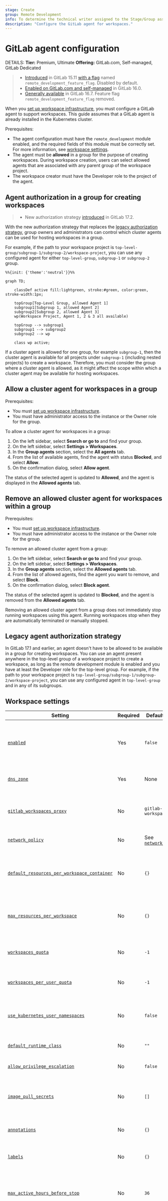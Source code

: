 ```yaml
---
stage: Create
group: Remote Development
info: To determine the technical writer assigned to the Stage/Group associated with this page, see https://handbook.gitlab.com/handbook/product/ux/technical-writing/#assignments
description: "Configure the GitLab agent for workspaces."
---
```


# GitLab agent configuration

DETAILS:
**Tier:** Premium, Ultimate
**Offering:** GitLab.com, Self-managed, GitLab Dedicated

> - [Introduced](https://gitlab.com/gitlab-org/gitlab/-/merge_requests/112397) in GitLab 15.11 [with a flag](../../administration/feature_flags.md) named `remote_development_feature_flag`. Disabled by default.
> - [Enabled on GitLab.com and self-managed](https://gitlab.com/gitlab-org/gitlab/-/issues/391543) in GitLab 16.0.
> - [Generally available](https://gitlab.com/gitlab-org/gitlab/-/merge_requests/136744) in GitLab 16.7. Feature flag `remote_development_feature_flag` removed.

When you [set up workspace infrastructure](configuration.md#set-up-workspace-infrastructure), you must configure a GitLab agent to support workspaces. This guide assumes that a GitLab agent is already installed in the Kubernetes cluster.

Prerequisites:

- The agent configuration must have the `remote_development` module enabled, and the required fields of this module must be correctly set. For more information, see [workspace settings](#workspace-settings).
- The agent must be **allowed** in a group for the purpose of creating workspaces. During workspace creation, users can select allowed agents that are associated with any parent group of the workspace project.
- The workspace creator must have the Developer role to the project of the agent.

## Agent authorization in a group for creating workspaces

> - New authorization strategy [introduced](https://gitlab.com/groups/gitlab-org/-/epics/14025) in GitLab 17.2.

With the new authorization strategy that replaces the [legacy authorization strategy](#legacy-agent-authorization-strategy), group owners and administrators can control which cluster agents can be used for hosting workspaces in a group.

For example, if the path to your workspace project is `top-level-group/subgroup-1/subgroup-2/workspace-project`, you can use any configured agent for either `top-level-group`, `subgroup-1` or `subgroup-2` group.

```mermaid
%%{init: {'theme':'neutral'}}%%

graph TD;

    classDef active fill:lightgreen, stroke:#green, color:green, stroke-width:1px;

    topGroup[Top-Level Group, allowed Agent 1]
    subgroup1[Subgroup 1, allowed Agent 2]
    subgroup2[Subgroup 2, allowed Agent 3]
    wp(Workspace Project, Agent 1, 2 & 3 all available)

    topGroup --> subgroup1
    subgroup1 --> subgroup2
    subgroup2 --> wp

    class wp active;
```

If a cluster agent is allowed for one group, for example `subgroup-1`, then the cluster agent is available for all projects under `subgroup-1` (including nested projects) to create a workspace. Therefore, you must consider the group where a cluster agent is allowed, as it might affect the scope within which a cluster agent may be available for hosting workspaces.

## Allow a cluster agent for workspaces in a group

Prerequisites:

- You must [set up workspace infrastructure](configuration.md#set-up-workspace-infrastructure).
- You must have administrator access to the instance or the Owner role for the group.

To allow a cluster agent for workspaces in a group:

1. On the left sidebar, select **Search or go to** and find your group.
1. On the left sidebar, select **Settings > Workspaces**.
1. In the **Group agents** section, select the **All agents** tab.
1. From the list of available agents, find the agent with status **Blocked**, and select **Allow**.
1. On the confirmation dialog, select **Allow agent**.

The status of the selected agent is updated to **Allowed**, and the agent is displayed in the **Allowed agents** tab.

## Remove an allowed cluster agent for workspaces within a group

Prerequisites:

- You must [set up workspace infrastructure](configuration.md#set-up-workspace-infrastructure).
- You must have administrator access to the instance or the Owner role for the group.

To remove an allowed cluster agent from a group:

1. On the left sidebar, select **Search or go to** and find your group.
1. On the left sidebar, select **Settings > Workspaces**.
1. In the **Group agents** section, select the **Allowed agents** tab.
1. From the list of allowed agents, find the agent you want to remove, and select **Block**.
1. On the confirmation dialog, select **Block agent**.

The status of the selected agent is updated to **Blocked**, and the agent is removed from the **Allowed agents** tab.

Removing an allowed cluster agent from a group does not immediately stop running workspaces using this agent.
Running workspaces stop when they are automatically terminated or manually stopped.

## Legacy agent authorization strategy

In GitLab 17.1 and earlier, an agent doesn't have to be allowed to be available in a group for creating workspaces. You can use an agent present anywhere in the top-level group of a workspace project to create a workspace, as long as the remote development module is enabled and you have at least the Developer role for the top-level group.
For example, if the path to your workspace project is `top-level-group/subgroup-1/subgroup-2/workspace-project`,
you can use any configured agent in `top-level-group` and in any of its subgroups.

## Workspace settings

| Setting                                                                                   | Required | Default value                           | Description |
|-------------------------------------------------------------------------------------------|----------|-----------------------------------------|-------------|
| [`enabled`](#enabled)                                                                     | Yes      | `false`                                 | Indicates whether remote development is enabled for the GitLab agent. |
| [`dns_zone`](#dns_zone)                                                                   | Yes      | None                                    | DNS zone where workspaces are available. |
| [`gitlab_workspaces_proxy`](#gitlab_workspaces_proxy)                                     | No       | `gitlab-workspaces`                     | Namespace where [`gitlab-workspaces-proxy`](set_up_workspaces_proxy.md) is installed. |
| [`network_policy`](#network_policy)                                                       | No       | See [`network_policy`](#network_policy) | Firewall rules for workspaces. |
| [`default_resources_per_workspace_container`](#default_resources_per_workspace_container) | No       | `{}`                                    | Default requests and limits for CPU and memory per workspace container. |
| [`max_resources_per_workspace`](#max_resources_per_workspace)                             | No       | `{}`                                    | Maximum requests and limits for CPU and memory per workspace. |
| [`workspaces_quota`](#workspaces_quota)                                                   | No       | `-1`                                    | Maximum number of workspaces for the GitLab agent. |
| [`workspaces_per_user_quota`](#workspaces_per_user_quota)                                 | No       | `-1`                                    | Maximum number of workspaces per user. |
| [`use_kubernetes_user_namespaces`](#use_kubernetes_user_namespaces)                       | No       | `false`                                 | Indicates whether to use user namespaces in Kubernetes. |
| [`default_runtime_class`](#default_runtime_class)                                         | No       | `""`                                    | Default Kubernetes `RuntimeClass`. |
| [`allow_privilege_escalation`](#allow_privilege_escalation)                               | No       | `false`                                 | Allow privilege escalation. |
| [`image_pull_secrets`](#image_pull_secrets)                                               | No       | `[]`                                    | Existing Kubernetes secrets to pull private images for workspaces. |
| [`annotations`](#annotations)                                                             | No       | `{}`                                    | Annotations to apply to Kubernetes objects. |
| [`labels`](#labels)                                                                       | No       | `{}`                                    | Labels to apply to Kubernetes objects. |
| [`max_active_hours_before_stop`](#max_active_hours_before_stop) | No | `36` | Maximum number of hours a workspace can be active before it is stopped. |
| [`max_stopped_hours_before_termination`](#max_stopped_hours_before_termination) | No | `744` | Maximum number of hours a workspace can be stopped before it is terminated. |

NOTE:
If a setting has an invalid value, it's not possible to update any setting until you fix that value.
Updating any of these settings (except `enabled`) does not affect existing workspaces.

### `enabled`

Use this setting to define whether:

- The GitLab agent can communicate with the GitLab instance.
- You can [create a workspace](configuration.md#create-a-workspace) with the GitLab agent.

The default value is `false`.

To enable remote development in the agent configuration, set `enabled` to `true`:

```yaml
remote_development:
  enabled: true
```

If remote development is disabled, an administrator must manually delete any
running workspaces to remove those workspaces from the Kubernetes cluster.

### `dns_zone`

Use this setting to define the DNS zone of the URL where workspaces are available.

**Example configuration:**

```yaml
remote_development:
  dns_zone: "<workspaces.example.dev>"
```

### `gitlab_workspaces_proxy`

Use this setting to define the namespace where
[`gitlab-workspaces-proxy`](set_up_workspaces_proxy.md) is installed.
The default value for `gitlab_workspaces_proxy.namespace` is `gitlab-workspaces`.

**Example configuration:**

```yaml
remote_development:
  gitlab_workspaces_proxy:
    namespace: "<custom-gitlab-workspaces-proxy-namespace>"
```

### `network_policy`

Use this setting to define the network policy for each workspace.
This setting controls network traffic for workspaces.

The default value is:

```yaml
remote_development:
  network_policy:
    enabled: true
    egress:
      - allow: "0.0.0.0/0"
        except:
          - "10.0.0.0/8"
          - "172.16.0.0/12"
          - "192.168.0.0/16"
```

In this configuration:

- The network policy is generated for each workspace because `enabled` is `true`.
- The egress rules allow all traffic to the internet (`0.0.0.0/0`) except to the
  IP CIDR ranges `10.0.0.0/8`, `172.16.0.0/12`, and `192.168.0.0/16`.

The behavior of the network policy depends on the Kubernetes network plugin.
For more information, see the [Kubernetes documentation](https://kubernetes.io/docs/concepts/services-networking/network-policies/).

#### `network_policy.enabled`

Use this setting to define whether the network policy is generated for each workspace.
The default value for `network_policy.enabled` is `true`.

#### `network_policy.egress`

> - [Introduced](https://gitlab.com/groups/gitlab-org/-/epics/11629) in GitLab 16.7.

Use this setting to define a list of IP CIDR ranges to allow as egress destinations from a workspace.

Define egress rules when:

- The GitLab instance is on a private IP range.
- The workspace must access a cloud resource on a private IP range.

Each element of the list defines an `allow` attribute with an optional `except` attribute.
`allow` defines an IP range to allow traffic from.
`except` lists IP ranges to exclude from the `allow` range.

**Example configuration:**

```yaml
remote_development:
  network_policy:
    egress:
      - allow: "0.0.0.0/0"
        except:
          - "10.0.0.0/8"
          - "172.16.0.0/12"
          - "192.168.0.0/16"
      - allow: "172.16.123.1/32"
```

In this example, traffic from the workspace is allowed if:

- The destination IP is any range except `10.0.0.0/8`, `172.16.0.0/12`, or `192.168.0.0/16`.
- The destination IP is `172.16.123.1/32`.

### `default_resources_per_workspace_container`

> - [Introduced](https://gitlab.com/groups/gitlab-org/-/epics/11625) in GitLab 16.8.

Use this setting to define the default [requests and limits](https://kubernetes.io/docs/concepts/configuration/manage-resources-containers/#requests-and-limits)
for CPU and memory per workspace container.
Any resources you define in your [devfile](index.md#devfile) override this setting.

For `default_resources_per_workspace_container`, `requests` and `limits` are required.
For more information about possible CPU and memory values, see [Resource units in Kubernetes](https://kubernetes.io/docs/concepts/configuration/manage-resources-containers/#resource-units-in-kubernetes).

**Example configuration:**

```yaml
remote_development:
  default_resources_per_workspace_container:
    requests:
      cpu: "0.5"
      memory: "512Mi"
    limits:
      cpu: "1"
      memory: "1Gi"
```

### `max_resources_per_workspace`

> - [Introduced](https://gitlab.com/groups/gitlab-org/-/epics/11625) in GitLab 16.8.

Use this setting to define the maximum [requests and limits](https://kubernetes.io/docs/concepts/configuration/manage-resources-containers/#requests-and-limits)
for CPU and memory per workspace.

For `max_resources_per_workspace`, `requests` and `limits` are required.
For more information about possible CPU and memory values, see:

- [Resource units in Kubernetes](https://kubernetes.io/docs/concepts/configuration/manage-resources-containers/#resource-units-in-kubernetes)
- [Resource quotas](https://kubernetes.io/docs/concepts/policy/resource-quotas/)

Workspaces fail when they exceed the values you set for `requests` and `limits`.

**Example configuration:**

```yaml
remote_development:
  max_resources_per_workspace:
    requests:
      cpu: "1"
      memory: "1Gi"
    limits:
      cpu: "2"
      memory: "2Gi"
```

The maximum resources you define must include any resources required for init containers
to perform bootstrapping operations such as cloning the project repository.

### `workspaces_quota`

> - [Introduced](https://gitlab.com/groups/gitlab-org/-/epics/11586) in GitLab 16.9.

Use this setting to set the maximum number of workspaces for the GitLab agent.

You cannot create new workspaces for an agent when:

- The number of workspaces for the agent has reached the defined `workspaces_quota`.
- `workspaces_quota` is set to `0`.

If `workspaces_quota` is set to a value below the number of non-terminated workspaces
for an agent, the agent's workspaces are not terminated automatically.

The default value is `-1` (unlimited).
Possible values are greater than or equal to `-1`.

**Example configuration:**

```yaml
remote_development:
  workspaces_quota: 10
```

### `workspaces_per_user_quota`

> - [Introduced](https://gitlab.com/groups/gitlab-org/-/epics/11586) in GitLab 16.9.

Use this setting to set the maximum number of workspaces per user.

You cannot create new workspaces for a user when:

- The number of workspaces for the user has reached the defined `workspaces_per_user_quota`.
- `workspaces_per_user_quota` is set to `0`.

If `workspaces_per_user_quota` is set to a value below the number of non-terminated workspaces
for a user, the user's workspaces are not terminated automatically.

The default value is `-1` (unlimited).
Possible values are greater than or equal to `-1`.

**Example configuration:**

```yaml
remote_development:
  workspaces_per_user_quota: 3
```

### `use_kubernetes_user_namespaces`

> - [Introduced](https://gitlab.com/groups/gitlab-org/-/epics/13983) in GitLab 17.4.

Use this setting to specify whether to use the user namespaces feature in Kubernetes.

[User namespaces](https://kubernetes.io/docs/concepts/workloads/pods/user-namespaces/) isolate the user
running inside the container from the user on the host.

The default value is `false`. Before you set the value to `true`, ensure your Kubernetes cluster supports user namespaces.

**Example configuration:**

```yaml
remote_development:
  use_kubernetes_user_namespaces: true
```

For more information about `use_kubernetes_user_namespaces`, see
[user namespaces](https://kubernetes.io/docs/concepts/workloads/pods/user-namespaces/).

### `default_runtime_class`

> - [Introduced](https://gitlab.com/groups/gitlab-org/-/epics/13983) in GitLab 17.4.

Use this setting to select the container runtime configuration used to run the containers in the workspace.

The default value is `""`, which denotes the absence of a value.

**Example configuration:**

```yaml
remote_development:
  default_runtime_class: "example-runtime-class-name"
```

A valid value:

- Contains 253 characters or less.
- Contains only lowercase letters, numbers, `-`, or `.`.
- Starts with an alphanumeric character
- Ends with an alphanumeric character.

For more information about `default_runtime_class`, see
[Runtime Class](https://kubernetes.io/docs/concepts/containers/runtime-class/).

### `allow_privilege_escalation`

> - [Introduced](https://gitlab.com/groups/gitlab-org/-/epics/13983) in GitLab 17.4.

Use this setting to control whether a process can gain more privileges than its parent process.

This setting directly controls whether the [`no_new_privs`](https://www.kernel.org/doc/Documentation/prctl/no_new_privs.txt)
flag gets set on the container process.

The default value is `false`. The value can be set to `true` only if either:

- [`default_runtime_class`](#default_runtime_class) is set to a non-empty value.
- [`use_kubernetes_user_namespaces`](#use_kubernetes_user_namespaces) is set to `true`.

**Example configuration:**

```yaml
remote_development:
  default_runtime_class: "example-runtime-class-name"
  allow_privilege_escalation: true
```

For more information about `allow_privilege_escalation`, see
[Configure a Security Context for a Pod or Container](https://kubernetes.io/docs/tasks/configure-pod-container/security-context/).

### `image_pull_secrets`

> - [Introduced](https://gitlab.com/groups/gitlab-org/-/epics/14664) in GitLab 17.6.

Use this setting to specify existing Kubernetes secrets of the type `kubernetes.io/dockercfg`
or `kubernetes.io/dockerconfigjson` required by workspaces to pull private images.

The default value is `[]`.

**Example configuration:**

```yaml
remote_development:
  image_pull_secrets:
    - name: "image-pull-secret-name"
      namespace: "image-pull-secret-namespace"
```

In this example, the secret `image-pull-secret-name` from the namespace
`image-pull-secret-namespace` is synced to the namespace of the workspace.

For `image_pull_secrets`, the `name` and `namespace` attributes are required.
The name of the secret must be unique.

If the secret you've specified does not exist in the Kubernetes cluster, the secret is ignored.
When you delete or update the secret, the secret is deleted or updated
in all the namespaces of the workspaces where the secret is referenced.

### `annotations`

> - [Introduced](https://gitlab.com/groups/gitlab-org/-/epics/13983) in GitLab 17.4.

Use this setting to attach arbitrary non-identifying metadata to the Kubernetes objects.

The default value is `{}`.

**Example configuration:**

```yaml
remote_development:
  annotations:
    "example.com/key": "value"
```

A valid annotation key is a string made of two parts:

- Optional. A prefix. The prefix must be 253 characters or less, and contain period-separated DNS labels. The prefix must end with a slash (`/`).
- A name. The name must be 63 characters or less and contain only alphanumeric characters, dashes (`-`), underscores (`_`), and periods (`.`). The name must begin and end with an alphanumeric character.

You shouldn't use prefixes that end with `kubernetes.io` and `k8s.io` because they are reserved for Kubernetes core components.
Prefixes that end with `gitlab.com` are also reserved.

A valid annotation value is a string.

For more information about `annotations`, see
[Annotations](https://kubernetes.io/docs/concepts/overview/working-with-objects/annotations/).

### `labels`

> - [Introduced](https://gitlab.com/groups/gitlab-org/-/epics/13983) in GitLab 17.4.

Use this setting to attach arbitrary identifying metadata to the Kubernetes objects.

The default value is `{}`.

**Example configuration:**

```yaml
remote_development:
  labels:
    "example.com/key": "value"
```

A label key is a string made of two parts:

- Optional. A prefix. The prefix must be 253 characters or less, and contain period-separated DNS labels. The prefix must end with a slash (`/`).
- A name. The name must be 63 characters or less and contain only alphanumeric characters, dashes (`-`), underscores (`_`), and periods (`.`). The name must begin and end with an alphanumeric character.

You shouldn't use prefixes that end with `kubernetes.io` and `k8s.io` because they are reserved for Kubernetes core components.
Prefixes that end with `gitlab.com` are also reserved.

A valid label value:

- Contains 63 characters or less. The value can be empty.
- Begins and ends with an alphanumeric character.
- Can contain dashes (`-`), underscores (`_`), and periods (`.`).

For more information about `labels`, see
[Labels](https://kubernetes.io/docs/concepts/overview/working-with-objects/labels/).

### `max_active_hours_before_stop`

> - [Introduced](https://gitlab.com/groups/gitlab-org/-/epics/14910) in GitLab 17.6.

Use this setting to automatically stop the agent's workspaces after the specified number of hours
have passed since the workspace last transitioned to an active state.
An "active state" is defined as any non-stopped or non-terminated state.

The timer for this setting starts when the workspace is created, and is reset every time the
workspace is restarted.
It also applies even if the workspace is in an error or failure state.

The default value is `36`, or one and a half days. This avoids stopping the workspace during
the user's normal working hours.

**Example configuration:**

```yaml
remote_development:
  max_active_hours_before_stop: 60
```

A valid value:

- Is an integer.
- Is greater than or equal to `1`.
- Is less than or equal to `8760` (one year).
- `max_active_hours_before_stop` + `max_stopped_hours_before_termination` must be less than or equal to `8760`.

The automatic stop is only triggered on a full reconciliation, which happens every hour.
This means that the workspace might be active for up to one hour longer than the configured value.

### `max_stopped_hours_before_termination`

> - [Introduced](https://gitlab.com/groups/gitlab-org/-/epics/14910) in GitLab 17.6.

Use this setting to automatically terminate the agent's workspaces after they have been in the stopped
state for the specified number of hours.

The default value is `722`, or approximately one month.

**Example configuration:**

```yaml
remote_development:
  max_stopped_hours_before_termination: 4332
```

A valid value:

- Is an integer.
- Is greater than or equal to `1`.
- Is less than or equal to `8760` (one year).
- `max_active_hours_before_stop` + `max_stopped_hours_before_termination` must be less than or equal to `8760`.

The automatic termination is only triggered on a full reconciliation, which happens every hour.
This means that the workspace might be stopped for up to one hour longer than the configured value.

## Configuring user access with remote development

You can configure the `user_access` module to access the connected Kubernetes cluster with your GitLab credentials.
This module is configured and runs independently of the `remote_development` module.

Be careful when configuring both `user_access` and `remote_development` in the same GitLab agent.
The `remote_development` clusters manage user credentials (such as personal access tokens) as Kubernetes Secrets.
Any misconfiguration in `user_access` might cause this private data to be accessible over the Kubernetes API.

For more information about configuring `user_access`, see
[Configure Kubernetes access](../../user/clusters/agent/user_access.md#configure-kubernetes-access).
